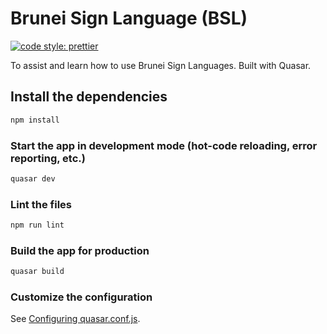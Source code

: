# Brunei Sign Language (BSL)

[![code style: prettier](https://img.shields.io/badge/code_style-prettier-ff69b4.svg?style=flat-square)](https://github.com/prettier/prettier)

To assist and learn how to use Brunei Sign Languages. Built with Quasar.

## Install the dependencies
```bash
npm install
```

### Start the app in development mode (hot-code reloading, error reporting, etc.)
```bash
quasar dev
```

### Lint the files
```bash
npm run lint
```

### Build the app for production
```bash
quasar build
```

### Customize the configuration
See [Configuring quasar.conf.js](https://quasar.dev/quasar-cli/quasar-conf-js).
